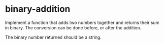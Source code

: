 # binary-addition
Implement a function that adds two numbers together and returns their sum in binary. The conversion can be done before, or after the addition.

The binary number returned should be a string.